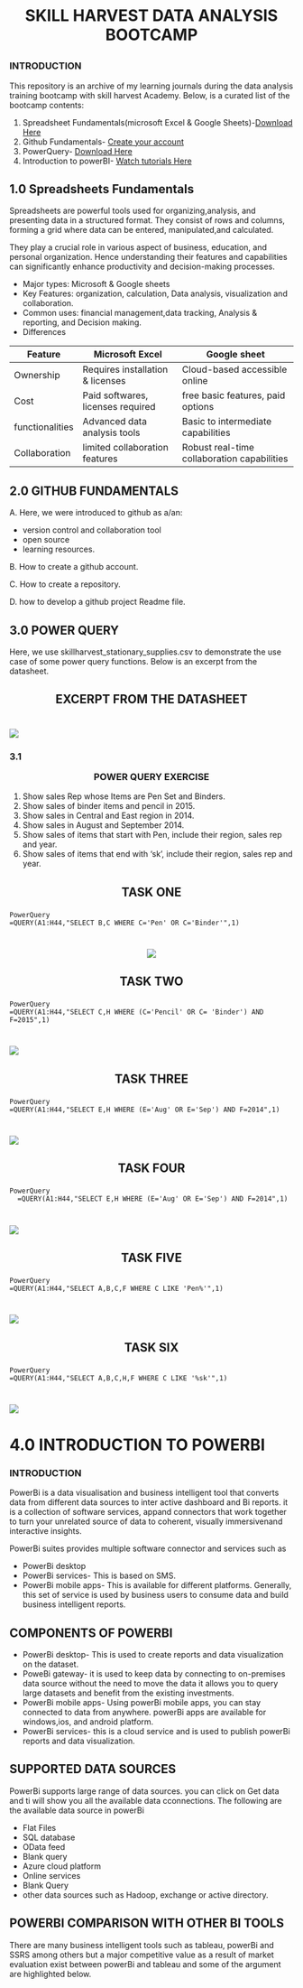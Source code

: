 #  <p align="center"/>SKILL HARVEST DATA ANALYSIS BOOTCAMP</p>


###  INTRODUCTION
This repository is an archive of my learning journals during the data analysis training bootcamp with skill harvest Academy. Below, is a curated list of the bootcamp contents:
1. Spreadsheet Fundamentals(microsoft Excel & Google Sheets)-[Download Here](https://www.microsoft.com/en-ng/)
2. Github Fundamentals- [Create your account](https://github.com/)
3. PowerQuery- [Download Here](https://www.microsoft.com/en-us/download/details.aspx?id=39379&CorrelationId=50f8dd04-db7e-4eb7-9096-e2bd03a44d13)
4. Introduction to powerBI- [Watch tutorials Here](https://www.youtube.com/watch?v=fnA-_iDV_LY&list=PLoyECfvEFOjaMKFbBSKSmnOpEcXqqRegW)

##  1.0  Spreadsheets Fundamentals

Spreadsheets are powerful tools used for organizing,analysis, and presenting data in a structured format. They consist of rows and columns, forming a grid where data can be entered, manipulated,and calculated.

They play a crucial role in various aspect of business, education, and personal organization. Hence understanding their features and capabilities can significantly enhance productivity and decision-making processes.

-   Major types: Microsoft & Google sheets
-   Key Features: organization, calculation, Data analysis, visualization and collaboration.
-   Common uses: financial management,data tracking, Analysis & reporting, and Decision making.
-   Differences

|Feature|Microsoft Excel|Google sheet|
|-|-|-|
|Ownership|Requires installation & licenses|Cloud-based accessible online|
|Cost|Paid softwares, licenses  required|free basic features, paid options|
|functionalities|Advanced data analysis tools|Basic to intermediate capabilities|
|Collaboration|limited collaboration features|Robust real-time collaboration capabilities|


##  2.0  GITHUB FUNDAMENTALS

A. Here, we were introduced to github as a/an:
-   version control and collaboration tool
-   open source
-   learning resources.

B.  How to create a github account.

C.  How to create a repository.

D.  how to develop a github project Readme file. 


##  3.0  POWER QUERY

Here, we use skillharvest_stationary_supplies.csv to demonstrate the use case of some power query functions. Below is an excerpt from the datasheet.

## <p align="center"/>EXCERPT FROM THE DATASHEET</p>

#  <div align="center">
   <img src="BELLO/Dataanalysis.PNG">
   </div>

###   3.1   <p align="center">POWER QUERY EXERCISE</p>
1.   Show sales Rep whose Items are Pen Set and Binders.
2.   Show sales of binder items and pencil in 2015.
3.   Show sales in Central and East region in 2014.
4.   Show sales in August and September 2014.
5.   Show sales of items that start with Pen, include their region, sales rep and year.
6.   Show sales of items that end with ‘sk’, include their region, sales rep and year.

##   <p align="center">TASK ONE</p>

```
PowerQuery
=QUERY(A1:H44,"SELECT B,C WHERE C='Pen' OR C='Binder'",1)
```
#  <div align="center"> <img src="BELLO/Dataanalysis1.PNG"> </div>

##   <p align="center">TASK TWO</p>

```
PowerQuery
=QUERY(A1:H44,"SELECT C,H WHERE (C='Pencil' OR C= 'Binder') AND F=2015",1)
```
#  <div align="center">
   <img src="BELLO/Dataanalysis2.2.png">
   </div>

##   <p align="center">TASK THREE</p>
   
```
PowerQuery
=QUERY(A1:H44,"SELECT E,H WHERE (E='Aug' OR E='Sep') AND F=2014",1)
```
#  <div align="center">
   <img src="BELLO/Dataanalysis3.3.png">
   </div>
   
##   <p align="center">TASK FOUR</p>
 
```
PowerQuery
  =QUERY(A1:H44,"SELECT E,H WHERE (E='Aug' OR E='Sep') AND F=2014",1) 
```
#  <div align="center">
   <img src="BELLO/Dataanalysis4.png">
   </div>
   
##   <p align="center">TASK FIVE</p>
 
```
PowerQuery
=QUERY(A1:H44,"SELECT A,B,C,F WHERE C LIKE 'Pen%'",1)
```
#  <div align="center">
   <img src="BELLO/Dataanalysis5.PNG">
   </div>

##   <p align="center">TASK SIX</p>
   
```
PowerQuery
=QUERY(A1:H44,"SELECT A,B,C,H,F WHERE C LIKE '%sk'",1)
```

#  <div align="center">
   <img src="BELLO/Dataanalysis6.PNG">
   </div>

#   4.0   INTRODUCTION TO POWERBI
###   INTRODUCTION
PowerBi is a data visualisation and business intelligent tool that converts data from different data sources to inter active dashboard and Bi reports. it is a collection of software services, appand connectors that work together to turn your unrelated source of data to coherent, visually immersivenand interactive insights.

PowerBi suites provides multiple software connector and services such as

- PowerBi desktop
- PowerBi services- This is based on SMS.
- PowerBi mobile apps- This is available for different platforms.
Generally, this set of service is used by business users to consume data and build business intelligent reports.

##   COMPONENTS OF POWERBI
-   PowerBi desktop- This is used to create reports and data visualization on the dataset.
-   PoweBi gateway- it is used to keep data by connecting to on-premises data source without the need to move the data it allows you to query large datasets and benefit from the existing investments.
-   PowerBi mobile apps- Using powerBi mobile apps, you can stay connected to data from anywhere. powerBi apps are available for windows,ios, and android platform.
-   PowerBi services- this is a cloud service and is used to publish powerBi reports and data visualization.
##   SUPPORTED DATA SOURCES
PowerBi supports large range of data sources. you can click on Get data and ti will show you all the available data cconnections. The following are the available data source in powerBi

-   Flat Files
-   SQL database
-   OData feed
-   Blank query
-   Azure cloud platform
-   Online services
-   Blank Query
-   other data sources such as Hadoop, exchange or active directory.
##   POWERBI COMPARISON WITH OTHER BI TOOLS
There are many business intelligent tools such as tableau, powerBi and SSRS among others but a major competitive value as a result of market evaluation exist between powerBi and tableau and some of the argument are highlighted below.





